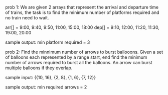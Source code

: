 prob 1: We are given 2 arrays that represent the arrival and departure time of trains, the task is to find the minimum number of platforms required and no train need to wait.

arr[] = 9:00, 9:40, 9:50, 11:00, 15:00, 18:00
dep[] = 9:10, 12:00, 11:20, 11:30, 19:00, 20:00

sample output: min platform required = 3

prob 2: Find the minnimum number of arrows to burst ballooons. Given a set of balloons each
represented by a range start, end find the minimum number of arrows required to burst all the balloons.
An arrow can burst multiple balloons if they overlap. 

sample input: {{10, 16}, {2, 8}, {1, 6}, {7, 12}}

sample output: min required arrows = 2
